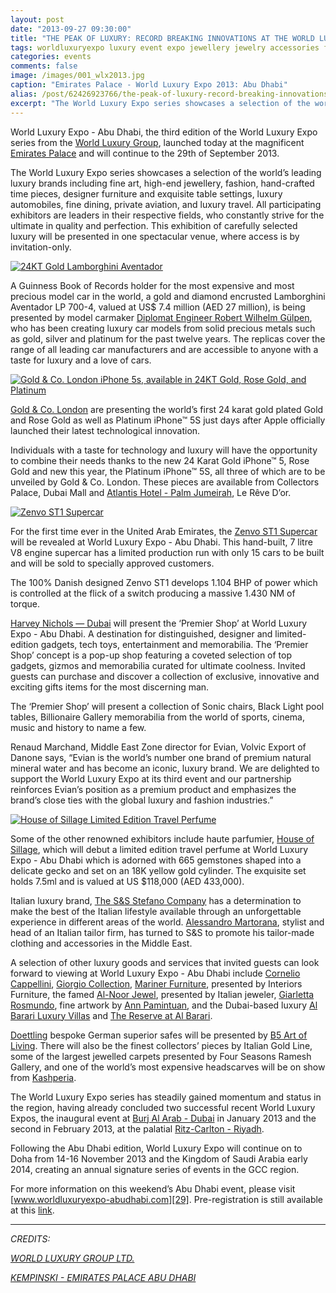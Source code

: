 ```yaml
---
layout: post
date: "2013-09-27 09:30:00"
title: "THE PEAK OF LUXURY: RECORD BREAKING INNOVATIONS AT THE WORLD LUXURY EXPO - ABU DHABI"
tags: worldluxuryexpo luxury event expo jewellery jewelry accessories fashion automotive middleeast uae abudhabi doha qatar saudiarabia denmark germany spain italy craftsmanship heritage
categories: events
comments: false
image: /images/001_wlx2013.jpg
caption: "Emirates Palace - World Luxury Expo 2013: Abu Dhabi"
alias: /post/62426923766/the-peak-of-luxury-record-breaking-innovations-at/index.html
excerpt: "The World Luxury Expo series showcases a selection of the world’s leading luxury brands including fine art, high-end jewellery, fashion, hand-crafted time pieces, designer furniture and exquisite table settings, luxury automobiles, fine dining, private aviation, and luxury travel."
---
```

World Luxury Expo - Abu Dhabi, the third edition of the World Luxury Expo series from the [World Luxury Group][2], launched today at the magnificent [Emirates Palace][3] and will continue to the 29th of September 2013.

The World Luxury Expo series showcases a selection of the world’s leading luxury brands including fine art, high-end jewellery, fashion, hand-crafted time pieces, designer furniture and exquisite table settings, luxury automobiles, fine dining, private aviation, and luxury travel. All participating exhibitors are leaders in their respective fields, who constantly strive for the ultimate in quality and perfection. This exhibition of carefully selected luxury will be presented in one spectacular venue, where access is by invitation-only.

[![24KT Gold Lamborghini Aventador][4]][4]

A Guinness Book of Records holder for the most expensive and most precious model car in the world, a gold and diamond encrusted Lamborghini Aventador LP 700-4, valued at US$ 7.4 million (AED 27 million), is being presented by model carmaker [Diplomat Engineer Robert Wilhelm Gülpen][5], who has been creating luxury car models from solid precious metals such as gold, silver and platinum for the past twelve years. The replicas cover the range of all leading car manufacturers and are accessible to anyone with a taste for luxury and a love of cars.

[![Gold &amp; Co. London iPhone 5s, available in 24KT Gold, Rose Gold, and Platinum][6]][6]

[Gold &amp; Co. London][7] are presenting the world’s first 24 karat gold plated Gold and Rose Gold as well as Platinum iPhone™ 5S just days after Apple officially launched their latest technological innovation.

Individuals with a taste for technology and luxury will have the opportunity to combine their needs thanks to the new 24 Karat Gold iPhone™ 5, Rose Gold and new this year, the Platinum iPhone™ 5S, all three of which are to be unveiled by Gold &amp; Co. London. These pieces are available from Collectors Palace, Dubai Mall and [Atlantis Hotel - Palm Jumeirah][8], Le Rêve D’or.

[![Zenvo ST1 Supercar][9]][9]

For the first time ever in the United Arab Emirates, the [Zenvo ST1 Supercar][10] will be revealed at World Luxury Expo - Abu Dhabi. This hand-built, 7 litre V8 engine supercar has a limited production run with only 15 cars to be built and will be sold to specially approved customers.

The 100% Danish designed Zenvo ST1 develops 1.104 BHP of power which is controlled at the flick of a switch producing a massive 1.430 NM of torque.

[Harvey Nichols — Dubai][11] will present the ‘Premier Shop’ at World Luxury Expo - Abu Dhabi. A destination for distinguished, designer and limited-edition gadgets, tech toys, entertainment and memorabilia. The ‘Premier Shop’ concept is a pop-up shop featuring a coveted selection of top gadgets, gizmos and memorabilia curated for ultimate coolness. Invited guests can purchase and discover a collection of exclusive, innovative and exciting gifts items for the most discerning man.

The ‘Premier Shop’ will present a collection of Sonic chairs, Black Light pool tables, Billionaire Gallery memorabilia from the world of sports, cinema, music and history to name a few.

Renaud Marchand, Middle East Zone director for Evian, Volvic Export of Danone says, “Evian is the world’s number one brand of premium natural mineral water and has become an iconic, luxury brand. We are delighted to support the World Luxury Expo at its third event and our partnership reinforces Evian’s position as a premium product and emphasizes the brand’s close ties with the global luxury and fashion industries.”

[![House of Sillage Limited Edition Travel Perfume][12]][12]

Some of the other renowned exhibitors include haute parfumier, [House of Sillage][13], which will debut a limited edition travel perfume at World Luxury Expo - Abu Dhabi which is adorned with 665 gemstones shaped into a delicate gecko and set on an 18K yellow gold cylinder. The exquisite set holds 7.5ml and is valued at US $118,000 (AED 433,000).

Italian luxury brand, [The S&amp;S Stefano Company][14] has a determination to make the best of the Italian lifestyle available through an unforgettable experience in different areas of the world. [Alessandro Martorana][15], stylist and head of an Italian tailor firm, has turned to S&amp;S to promote his tailor-made clothing and accessories in the Middle East.

A selection of other luxury goods and services that invited guests can look forward to viewing at World Luxury Expo - Abu Dhabi include [Cornelio Cappellini][16], [Giorgio Collection][17], [Mariner Furniture][18],&nbsp;presented by Interiors Furniture, the famed [Al-Noor Jewel][19], presented by Italian jeweler, [Giarletta Rosmundo][20], fine artwork by [Ann Pamintuan][21], and the Dubai-based luxury [Al Barari Luxury Villas][22] and [The Reserve at Al Barari][23].

[Doettling][24]&nbsp;bespoke German superior safes will be presented by [B5 Art of Living][25]. There will also be the finest collectors’ pieces by Italian Gold Line, some of the largest jewelled carpets presented by Four Seasons Ramesh Gallery, and one of the world’s most expensive headscarves will be on show from [Kashperia][26].

The World Luxury Expo series has steadily gained momentum and status in the region, having already concluded two successful recent World Luxury Expos, the inaugural event at [Burj Al Arab - Dubai][27] in January 2013 and the second in February 2013, at the palatial [Ritz-Carlton - Riyadh][28].

Following the Abu Dhabi edition, World Luxury Expo will continue on to Doha from 14-16 November 2013 and the Kingdom of Saudi Arabia early 2014, creating an annual signature series of events in the GCC region.

For more information on this weekend’s Abu Dhabi event, please visit [www.worldluxuryexpo-abudhabi.com][29]. Pre-registration is still available at this [link][30].

* * *

_CREDITS:_

_[WORLD LUXURY GROUP LTD.][31]_

_[KEMPINSKI - EMIRATES PALACE ABU DHABI][32]_

   [2]: http://world-luxury-group.com/
   [3]: http://www.kempinski.com/en/abudhabi/emirates-palace/welcome/
   [4]: /images/004_wlx2013.jpg
   [5]: http://www.guelpen.com/
   [6]: /images/006_wlx2013.jpg
   [7]: http://www.goldandco.co.uk/
   [8]: http://www.atlantisthepalm.com/
   [9]: /images/009_wlx2013.jpg
   [10]: http://www.zenvoautomotive.com/
   [11]: https://www.facebook.com/HNDubai
   [12]: /images/012_wlx2013.jpg
   [13]: http://www.houseofsillage.com/main.php
   [14]: http://www.sandsstefano.com/
   [15]: http://alessandromartorana.com/
   [16]: http://www.corneliocappellini.com/
   [17]: http://www.giorgiocollection.it/en/
   [18]: http://www.mariner.es/en/
   [19]: http://www.finedreamjewels.com/en/the%20goldsmith%27s%20creations_al_noor.html
   [20]: http://www.finedreamjewels.com/en/who_is_rosmundo_giarletta.html
   [21]: http://www.annpamintuan.com/
   [22]: http://www.albarari.com/
   [23]: http://www.thereserve.ae/
   [24]: http://www.doettling.com/en/
   [25]: http://b5living.com/
   [26]: http://kashperia.com/
   [27]: https://www.jumeirah.com/en/hotels-resorts/dubai/burj-al-arab/
   [28]: http://www.ritzcarlton.com/en/Properties/Riyadh/Default.htm
   [29]: http://www.worldluxuryexpo-abudhabi.com/
   [30]: http://world-luxury-group.com/preregister/auh2013
   [31]: http://www.world-luxury-group.com/ (WORLD LUXURY GROUP LTD.)
   [32]: http://www.kempinski.com/en/abudhabi/emirates-palace/welcome/ (EMIRATES PALACE ABU DHABI)
